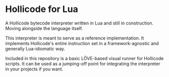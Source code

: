 # Hollicode for Lua

A Hollicode bytecode interpreter written in Lua and still in construction. Moving alongside the language itself.

This interpreter is meant to serve as a reference implementation. It implements Hollicode's entire instruction set in a framework-agnostic and generally Lua-idiomatic way.

Included in this repository is a basic LÖVE-based visual runner for Hollicode scripts. It can be used as a jumping-off point for integrating the interpreter in your projects if you want.
